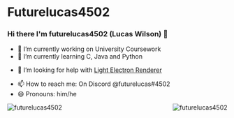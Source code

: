 # Futurelucas4502

### Hi there I'm futurelucas4502 (Lucas Wilson) 👋

- 🔭 I’m currently working on University Coursework
- 🌱 I’m currently learning C, Java and Python
<!-- - 👯 I’m looking to collaborate on ... -->
- 🤔 I’m looking for help with [Light Electron Renderer](https://github.com/futurelucas4502/light-electron-renderer)
<!-- - 💬 Ask me about ... -->
- 📫 How to reach me: On Discord @futurelucas#4502
- 😄 Pronouns: him/he
<!-- - ⚡ Fun fact: ... -->

<img align="left" src="https://github-readme-stats.vercel.app/api?username=futurelucas4502&show_icons=true" alt="futurelucas4502" />
<p align="right"> <img src="https://komarev.com/ghpvc/?username=futurelucas4502" alt="futurelucas4502" /> </p>
